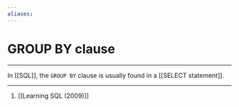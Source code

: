 ```yaml
---
aliases: 
---
```

# GROUP BY clause
---
In [[SQL]], the `GROUP BY` clause is usually found in a [[SELECT statement]]. 

---
1. [[Learning SQL (2009)]]